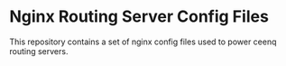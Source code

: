 # Nginx Routing Server Config Files

This repository contains a set of nginx config files used to power ceenq routing servers.

